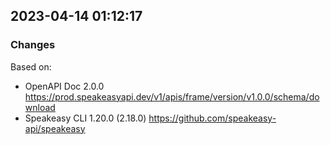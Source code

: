 

## 2023-04-14 01:12:17
### Changes
Based on:
- OpenAPI Doc 2.0.0 https://prod.speakeasyapi.dev/v1/apis/frame/version/v1.0.0/schema/download
- Speakeasy CLI 1.20.0 (2.18.0) https://github.com/speakeasy-api/speakeasy